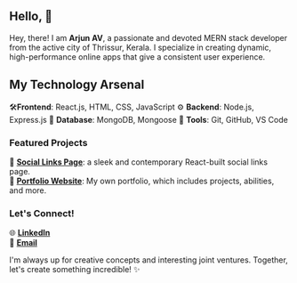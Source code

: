 ## Hello, 👋 

Hey, there! I am **Arjun AV**, a passionate and devoted MERN stack developer from the active city of Thrissur, Kerala. I specialize in creating dynamic, high-performance online apps that give a consistent user experience. 

## My Technology Arsenal
🛠️**Frontend**: React.js, HTML, CSS, JavaScript ⚙️ **Backend**: Node.js, Express.js 💾 **Database**: MongoDB, Mongoose 🔧 **Tools**: Git, GitHub, VS Code 

### Featured Projects

🚀 **[Social Links Page](https://avarjunsociallinks.netlify.app/)**: a sleek and contemporary React-built social links page.  
🌟 **[Portfolio Website]([https://portfolio-website-6416ed.netlify.app/](https://arjunav.netlify.app/))**: My own portfolio, which includes projects, abilities, and more.

### Let's Connect!

🌐 **[LinkedIn](www.linkedin.com/in/arjun-av3)**   
📧 **[Email](mailto:arjunav@example.com)**

I'm always up for creative concepts and interesting joint ventures. Together, let's create something incredible! ✨ 



<!--
**Arjun364/Arjun364** is a ✨ _special_ ✨ repository because its `README.md` (this file) appears on your GitHub profile.

Here are some ideas to get you started:

- 🔭 I’m currently working on ...
- 🌱 I’m currently learning ...
- 👯 I’m looking to collaborate on ...
- 🤔 I’m looking for help with ...
- 💬 Ask me about ...
- 📫 How to reach me: ...
- 😄 Pronouns: ...
- ⚡ Fun fact: ...
-->
